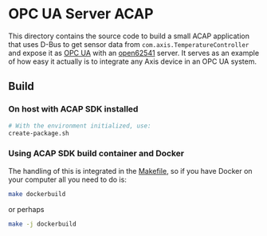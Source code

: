 # OPC UA Server ACAP

This directory contains the source code to build a small ACAP application that
uses D-Bus to get sensor data from `com.axis.TemperatureController` and expose
it as [OPC UA](https://en.wikipedia.org/wiki/OPC_Unified_Architecture) with an
[open62541](https://open62541.org/) server. It serves as an example of how easy
it actually is to integrate any Axis device in an OPC UA system.

## Build

### On host with ACAP SDK installed

```sh
# With the environment initialized, use:
create-package.sh
```

### Using ACAP SDK build container and Docker

The handling of this is integrated in the [Makefile](Makefile), so if you have
Docker on your computer all you need to do is:

```sh
make dockerbuild
```

or perhaps

```sh
make -j dockerbuild
```
